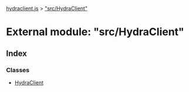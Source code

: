 [hydraclient.js](../index.md) > ["src/HydraClient"](../modules/_src_hydraclient_.md)



# External module: "src/HydraClient"

## Index

### Classes

* [HydraClient](../classes/_src_hydraclient_.hydraclient.md)



